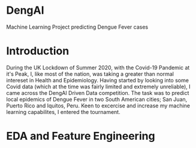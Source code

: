 # DengAI
Machine Learning Project predicting Dengue Fever cases

# Introduction
During the UK Lockdown of Summer 2020, with the Covid-19 Pandemic at it's Peak, I, like most of the nation, was taking a greater than normal intereset in Health and Epidemiology. Having started by looking into some Covid data (which at the time was fairly limited and extremely unreliable), I came across the DengAI Driven Data competition. The task was to predict local epidemics of Dengue Fever in two South American cities; San Juan, Puerto Rico and Iquitos, Peru. Keen to excercise and increase my machine learning capabilites, I entered the tournament.

# EDA and Feature Engineering

